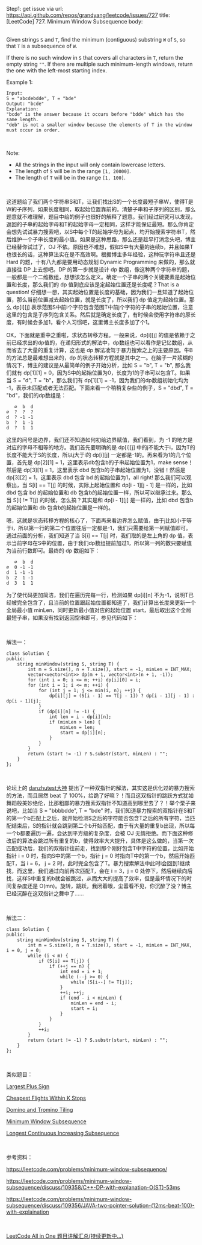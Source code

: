 Step1: get issue via url: https://api.github.com/repos/grandyang/leetcode/issues/727 
 title:[LeetCode] 727. Minimum Window Subsequence 
 body:  
  

Given strings `S` and `T`, find the minimum (contiguous) substring `W` of `S`, so that `T` is a subsequence of `W`.

If there is no such window in `S` that covers all characters in `T`, return the empty string `""`. If there are multiple such minimum-length windows, return the one with the left-most starting index.

Example 1:
    
    
    Input: 
    S = "abcdebdde", T = "bde"
    Output: "bcde"
    Explanation: 
    "bcde" is the answer because it occurs before "bdde" which has the same length.
    "deb" is not a smaller window because the elements of T in the window must occur in order.
    

 

Note:

  * All the strings in the input will only contain lowercase letters.
  * The length of `S` will be in the range `[1, 20000]`.
  * The length of `T` will be in the range `[1, 100]`.



 

这道题给了我们两个字符串S和T，让我们找出S的一个长度最短子串W，使得T是W的子序列，如果长度相同，取起始位置靠前的。清楚子串和子序列的区别，那么题意就不难理解，题目中给的例子也很好的解释了题意。我们经过研究可以发现，返回的子串的起始字母和T的起始字母一定相同，这样才能保证最短。那么你肯定会想先试试暴力搜索吧，以S中每个T的起始字母为起点，均开始搜索字符串T，然后维护一个子串长度的最小值。如果是这种思路，那么还是趁早打消念头吧，博主已经替你试过了，OJ 不依。原因也不难想，假如S中有大量的连续b，并且如果T也很长的话，这种算法实在是不高效啊。根据博主多年经验，这种玩字符串且还是 Hard 的题，十有八九都是要用动态规划 Dynamic Programming 来做的，那么就直接往 DP 上去想吧。DP 的第一步就是设计 dp 数组，像这种两个字符串的题，一般都是一个二维数组，想想该怎么定义。确定一个子串的两个关键要素是起始位置和长度，那么我们的 dp 值到底应该是定起始位置还是长度呢？That is a question! 仔细想一想，其实起始位置是长度的基础，因为我们一旦知道了起始位置，那么当前位置减去起始位置，就是长度了，所以我们 dp 值定为起始位置。那么 dp[i][j] 表示范围S中前i个字符包含范围T中前j个字符的子串的起始位置，注意这里的包含是子序列包含关系。然后就是确定长度了，有时候会使用字符串的原长度，有时候会多加1，看个人习惯吧，这里博主长度多加了个1。

OK，下面就是重中之重啦，求状态转移方程。一般来说，dp[i][j] 的值是依赖于之前已经求出的dp值的，在递归形式的解法中，dp数组也可以看作是记忆数组，从而省去了大量的重复计算，这也是 dp 解法凌驾于暴力搜索之上的主要原因。牛B的方法总是最难想出来的，dp 的状态转移方程就是其中之一。在脑子一片浆糊的情况下，博主的建议是从最简单的例子开始分析，比如 S = "b", T = "b", 那么我们就有 dp[1][1] = 0，因为S中的起始位置为0，长度为1的子串可以包含T。如果当 S = "d", T = "b"，那么我们有 dp[1][1] = -1，因为我们的dp数组初始化均为 -1，表示未匹配或者无法匹配。下面来看一个稍稍复杂些的例子，S = "dbd", T = "bd"，我们的dp数组是：
    
    
       ∅  b  d
    ∅  ?  ?  ?
    d  ? -1 -1
    b  ?  1 -1
    d  ?  1  1

这里的问号是边界，我们还不知道如何初给边界赋值，我们看到，为 -1 的地方是对应的字母不相等的地方。我们首先要明确的是 dp[i][j] 中的j不能大于i，因为T的长度不能大于S的长度，所以j大于i的 dp[i][j] 一定都是-1的。再来看为1的几个位置，首先是 dp[2][1] = 1，这里表示db包含b的子串起始位置为1，make sense！然后是 dp[3][1] = 1，这里表示 dbd 包含b的子串起始位置为1，没错！然后是 dp[3][2] = 1，这里表示 dbd 包含 bd 的起始位置为1，all right! 那么我们可以观察出，当 S[i] == T[j] 的时候，实际上起始位置和 dp[i - 1][j - 1] 是一样的，比如 dbd 包含 bd 的起始位置和 db 包含b的起始位置一样，所以可以继承过来。那么当 S[i] != T[j] 的时候，怎么搞？其实是和 dp[i - 1][j] 是一样的，比如 dbd 包含b的起始位置和 db 包含b的起始位置是一样的。

嗯，这就是状态转移方程的核心了，下面再来看边界怎么赋值，由于j比如小于等于i，所以第一行的第二个位置往后一定都是-1，我们只需要给第一列赋值即可。通过前面的分析，我们知道了当 S[i] == T[j] 时，我们取的是左上角的 dp 值，表示当前字母在S中的位置，由于我们dp数组提前加过1，所以第一列的数只要赋值为当前行数即可。最终的 dp 数组如下：
    
    
       ∅  b  d
    ∅  0 -1 -1
    d  1 -1 -1
    b  2  1 -1
    d  3  1  1

为了使代码更加简洁，我们在遍历完每一行，检测如果 dp[i][n] 不为-1，说明T已经被完全包含了，且当前的位置跟起始位置都知道了，我们计算出长度来更新一个全局最小值 minLen，同时更新最小值对应的起始位置 start，最后取出这个全局最短子串，如果没有找到返回空串即可，参见代码如下：

 

解法一：
    
    
    class Solution {
    public:
        string minWindow(string S, string T) {
            int m = S.size(), n = T.size(), start = -1, minLen = INT_MAX;
            vector<vector<int>> dp(m + 1, vector<int>(n + 1, -1));
            for (int i = 0; i <= m; ++i) dp[i][0] = i;
            for (int i = 1; i <= m; ++i) {
                for (int j = 1; j <= min(i, n); ++j) {
                    dp[i][j] = (S[i - 1] == T[j - 1]) ? dp[i - 1][j - 1] : dp[i - 1][j];
                }
                if (dp[i][n] != -1) {
                    int len = i - dp[i][n];
                    if (minLen > len) {
                        minLen = len;
                        start = dp[i][n];
                    }
                }
            }
            return (start != -1) ? S.substr(start, minLen) : "";
        }
    };

 

论坛上的 [danzhutest大神](https://leetcode.com/problems/minimum-window-subsequence/discuss/109356/JAVA-two-pointer-solution-\(12ms-beat-100\)-with-explaination) 提出了一种双指针的解法，其实这是优化过的暴力搜索的方法，而且居然 beat 了 100%，给跪了好嘛？！而且这双指针的跳跃方式犹如舞蹈般美妙绝伦，比那粗鄙的暴力搜索双指针不知道高到哪里去了？！举个栗子来说吧，比如当 S = "bbbbdde", T = "bde" 时，我们知道暴力搜索的双指针在S和T的第一个b匹配上之后，就开始检测S之后的字符能否包含T之后的所有字符，当匹配结束后，S的指针就会跳到第二个b开始匹配，由于有大量的重复b出现，所以每一个b都要遍历一遍，会达到平方级的复杂度，会被 OJ 无情拒绝。而下面这种修改后的算法会跳过所有重复的b，使得效率大大提升，具体是这么做的，当第一次匹配成功后，我们的双指针往前走，找到那个刚好包含T中字符的位置，比如开始指针 i = 0 时，指向S中的第一个b，指针 j = 0 时指向T中的第一个b，然后开始匹配T，当 i = 6， j = 2 时，此时完全包含了T。暴力搜索解法中此时i会回到1继续找，而这里，我们通过向前再次匹配T，会在 i = 3，j = 0 处停下，然后继续向后找，这样S中重复的b就会被跳过，从而大大的提高了效率，但是最坏情况下的时间复杂度还是 O(mn)。旋转，跳跃，我闭着眼，尘嚣看不见，你沉醉了没？博主已经沉醉在这双指针之舞中了......

 

解法二：
    
    
    class Solution {
    public:
        string minWindow(string S, string T) {
            int m = S.size(), n = T.size(), start = -1, minLen = INT_MAX, i = 0, j = 0;
            while (i < m) {
                if (S[i] == T[j]) {
                    if (++j == n) {
                        int end = i + 1;
                        while (--j >= 0) {
                            while (S[i--] != T[j]);
                        }
                        ++i; ++j;
                        if (end - i < minLen) {
                            minLen = end - i;
                            start = i;
                        }
                    }
                }
                ++i;
            }
            return (start != -1) ? S.substr(start, minLen) : "";
        }
    };

 

类似题目：

[Largest Plus Sign](http://www.cnblogs.com/grandyang/p/8679286.html)

[Cheapest Flights Within K Stops](http://www.cnblogs.com/grandyang/p/9109981.html) 

[Domino and Tromino Tiling](http://www.cnblogs.com/grandyang/p/9179556.html) 

[Minimum Window Subsequence](http://www.cnblogs.com/grandyang/p/8684817.html)

[Longest Continuous Increasing Subsequence](http://www.cnblogs.com/grandyang/p/7608976.html)

 

参考资料：

<https://leetcode.com/problems/minimum-window-subsequence/>

<https://leetcode.com/problems/minimum-window-subsequence/discuss/109358/C++-DP-with-explanation-O(ST)-53ms>

<https://leetcode.com/problems/minimum-window-subsequence/discuss/109356/JAVA-two-pointer-solution-(12ms-beat-100)-with-explaination>

 

[LeetCode All in One 题目讲解汇总(持续更新中...)](http://www.cnblogs.com/grandyang/p/4606334.html)
